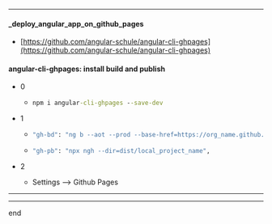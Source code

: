 
---

#### _deploy_angular_app_on_github_pages
  - [https://github.com/angular-schule/angular-cli-ghpages](https://github.com/angular-schule/angular-cli-ghpages)
      
#### angular-cli-ghpages: install build and publish

 <!-- - > 使用当前lib, angular项目默认部署至, git Remotes中 Name="origin" 的远程仓库地址 -->


 - 0
   - ```cmd
     npm i angular-cli-ghpages --save-dev
     ```

 - 1 

   - ```cmd 
     "gh-bd": "ng b --aot --prod --base-href=https://org_name.github.io/repo_name/", 
     ```
   - ```cmd 
     "gh-pb": "npx ngh --dir=dist/local_project_name", 
     ```

 - 2
 
   - Settings --> Github Pages
      
---

---

end
